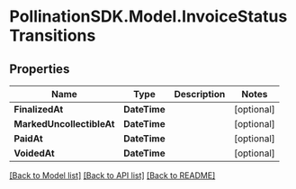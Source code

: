 
# PollinationSDK.Model.InvoiceStatusTransitions

## Properties

Name | Type | Description | Notes
------------ | ------------- | ------------- | -------------
**FinalizedAt** | **DateTime** |  | [optional] 
**MarkedUncollectibleAt** | **DateTime** |  | [optional] 
**PaidAt** | **DateTime** |  | [optional] 
**VoidedAt** | **DateTime** |  | [optional] 

[[Back to Model list]](../README.md#documentation-for-models)
[[Back to API list]](../README.md#documentation-for-api-endpoints)
[[Back to README]](../README.md)

